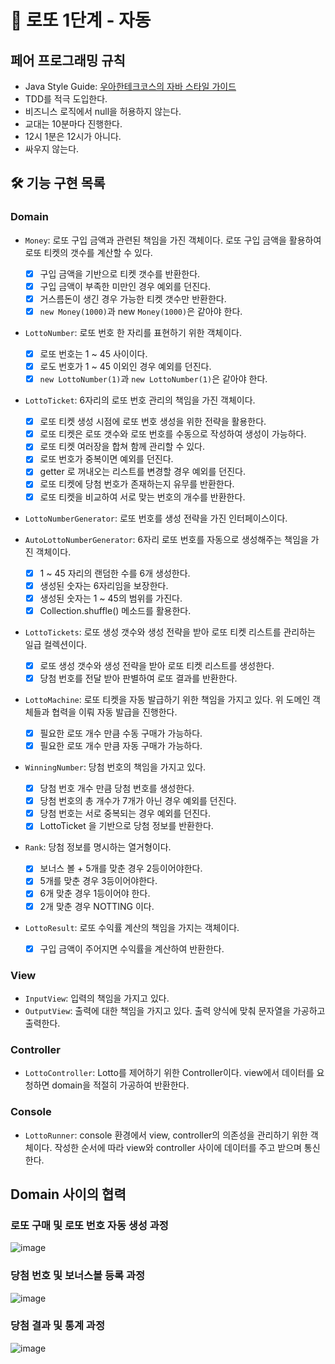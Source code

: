 # 🚀 로또 1단계 - 자동

## 페어 프로그래밍 규칙
* Java Style Guide: [우아한테크코스의 자바 스타일 가이드](https://github.com/woowacourse/woowacourse-docs/tree/master/styleguide/java)
* TDD를 적극 도입한다.
* 비즈니스 로직에서 null을 허용하지 않는다.
* 교대는 10분마다 진행한다.
* 12시 1분은 12시가 아니다.
* 싸우지 않는다.

## 🛠 기능 구현 목록

### Domain

* `Money`: 로또 구입 금액과 관련된 책임을 가진 객체이다. 로또 구입 금액을 활용하여 로또 티켓의 갯수를 계산할 수 있다.
  * [x] 구입 금액을 기반으로 티켓 갯수를 반환한다.
  * [x] 구입 금액이 부족한 미만인 경우 예외를 던진다.
  * [x] 거스름돈이 생긴 경우 가능한 티켓 갯수만 반환한다.
  * [x] `new Money(1000)`과 new `Money(1000)`은 같아야 한다.

* `LottoNumber`: 로또 번호 한 자리를 표현하기 위한 객체이다.
  * [x] 로또 번호는 1 ~ 45 사이이다.
  * [x] 로도 번호가 1 ~ 45 이외인 경우 예외를 던진다.
  * [x] `new LottoNumber(1)`과 `new LottoNumber(1)`은 같아야 한다.

* `LottoTicket`: 6자리의 로또 번호 관리의 책임을 가진 객체이다.
  * [x] 로또 티켓 생성 시점에 로또 번호 생성을 위한 전략을 활용한다.
  * [x] 로또 티켓은 로또 갯수와 로또 번호를 수동으로 작성하여 생성이 가능하다.
  * [x] 로또 티켓 여러장을 합쳐 함께 관리할 수 있다.
  * [x] 로또 번호가 중복이면 예외를 던진다.
  * [x] getter 로 꺼내오는 리스트를 변경할 경우 예외를 던진다.
  * [x] 로또 티켓에 당첨 번호가 존재하는지 유무를 반환한다.
  * [x] 로또 티켓을 비교하여 서로 맞는 번호의 개수를 반환한다.

* `LottoNumberGenerator`: 로또 번호를 생성 전략을 가진 인터페이스이다.

* `AutoLottoNumberGenerator`: 6자리 로또 번호를 자동으로 생성해주는 책임을 가진 객체이다.
  * [x] 1 ~ 45 자리의 랜덤한 수를 6개 생성한다.
  * [x] 생성된 숫자는 6자리임을 보장한다.
  * [x] 생성된 숫자는 1 ~ 45의 범위를 가진다.
  * [x] Collection.shuffle() 메소드를 활용한다.

* `LottoTickets`: 로또 생성 갯수와 생성 전략을 받아 로또 티켓 리스트를 관리하는 일급 컬렉션이다.
  * [x] 로또 생성 갯수와 생성 전략을 받아 로또 티켓 리스트를 생성한다.
  * [x] 당첨 번호를 전달 받아 판별하여 로또 결과를 반환한다.

* `LottoMachine`: 로또 티켓을 자동 발급하기 위한 책임을 가지고 있다. 위 도메인 객체들과 협력을 이뤄 자동 발급을 진행한다.
  * [x] 필요한 로또 개수 만큼 수동 구매가 가능하다.
  * [x] 필요한 로또 개수 만큼 자동 구매가 가능하다.

* `WinningNumber`: 당첨 번호의 책임을 가지고 있다.
  * [x] 당첨 번호 개수 만큼 당첨 번호를 생성한다.
  * [x] 당첨 번호의 총 개수가 7개가 아닌 경우 예외를 던진다.
  * [x] 당첨 번호는 서로 중복되는 경우 예외를 던진다.
  * [x] LottoTicket 을 기반으로 당첨 정보를 반환한다.

* `Rank`: 당첨 정보를 명시하는 열거형이다.
  * [x] 보너스 볼 + 5개를 맞춘 경우 2등이어야한다.
  * [x] 5개를 맞춘 경우 3등이어야한다.
  * [x] 6개 맞춘 경우 1등이어야 한다.
  * [x] 2개 맞춘 경우 NOTTING 이다.

* `LottoResult`: 로또 수익률 계산의 책임을 가지는 객체이다.
  * [x] 구입 금액이 주어지면 수익률을 계산하여 반환한다.

### View

* `InputView`: 입력의 책임을 가지고 있다.
* `OutputView`: 출력에 대한 책임을 가지고 있다. 출력 양식에 맞춰 문자열을 가공하고 출력한다.

### Controller

* `LottoController`: Lotto를 제어하기 위한 Controller이다. view에서 데이터를 요청하면 domain을 적절히 가공하여 반환한다.

### Console

* `LottoRunner`: console 환경에서 view, controller의 의존성을 관리하기 위한 객체이다. 
작성한 순서에 따라 view와 controller 사이에 데이터를 주고 받으며 통신한다.

## Domain 사이의 협력

### 로또 구매 및 로또 번호 자동 생성 과정
![image](https://user-images.githubusercontent.com/59357153/155840805-f200b9ba-c436-49bc-b13e-d619522cc507.png)

### 당첨 번호 및 보너스볼 등록 과정
![image](https://user-images.githubusercontent.com/59357153/155840810-7952fb32-24c8-4b30-b7d4-36cd536f4e54.png)

### 당첨 결과 및 통계 과정
![image](https://user-images.githubusercontent.com/59357153/155840839-f49c22cb-2621-414b-8157-36363035feb2.png)
